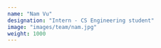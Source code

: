 ```yaml
---
name: "Nam Vu"
designation: "Intern - CS Engineering student"
image: "images/team/nam.jpg"
weight: 1000
---
```

